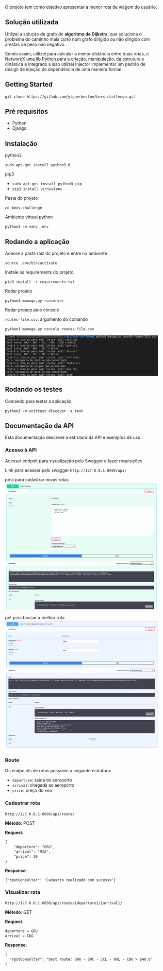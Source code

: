 
O projeto tem como objetivo apresentar a menor rota de viagem do usuário.

## Solução utilizada
Utilizei a solução de grafo do **algoritmo de Dijkstra**, que soluciona o problema do caminho mais curto num grafo dirigido ou não dirigido com arestas de peso não negativo.

Sendo assim, utilizei para calcular a menor distância entre duas rotas, o NetworkX uma lib Python para a criação, manipulação, da estrutura e dinâmica e integrado a isso utilizei Injector implementar um padrão de design de injeção de dependência de uma maneira formal.

## Getting Started

``git clone https://github.com/ylgnerbecton/bexs-challenge.git ``

## Pré requisitos
* Python
* Django

## Instalação

python3

``sudo apt-get install python3.6 ``

pip3

-   `sudo apt-get install python3-pip`
-   `pip3 install virtualenv`

Pasta do projeto

`cd bexs-challenge`

Ambiente virtual python

`python3 -m venv .env`

## Rodando a aplicação

Acesse a pasta raiz do projeto e entre no ambiente

`source .env/bin/activate`

Instale os requirements do projeto

`pip3 install -r requirements.txt`

Rodar projeto

`python3 manage.py runserver`

Rodar projeto pelo console

 `routes-file.csv`: argumento do comando
 
`python3 manage.py console routes-file.csv`

![console](https://github.com/ylgnerbecton/bexs-challenge/blob/master/doc/console.png?raw=true)

## Rodando os testes

Comando para testar a aplicação

`` python3 -m unittest discover -s test ``

## Documentação da API

Esta documentação descreve a estrutura da API e exemplos de uso.

### Acesso à API

Acessar endpoit para vizualização pelo Swagger e fazer requisições

Link para acessar pelo swagger `http://127.0.0.1:8000/api/`

post para cadastrar novas rotas
![get para buscar a melhor rota](https://github.com/ylgnerbecton/bexs-challenge/blob/master/doc/get.png?raw=true)

get para buscar a melhor rota
![enter image description here](https://github.com/ylgnerbecton/bexs-challenge/blob/master/doc/post.png?raw=true)

### Route

Os endpoints de rotas possuem a seguinte estrutura:

-   `departure`: saída do aeroporto
-   `arrival`: chegada ao aeroporto
-   `price`: preço do voo

###  Cadastrar rota

`http://127.0.0.1:8000/api/route/`

**Método**: POST

**Request**:
```
{
    "departure": "GRU",
    "arrival": "MIA",
    "price": 30
}
```

**Response**:

```
{"rpstConsultar": 'Cadastro realizado com sucesso'}
```

### Visualizar rota 

`http://127.0.0.1:8000/api/route/{departure}/{arrival}/`

**Método**: GET

**Request**:

```
departure = GRU
arrival = CDG
```

**Response**:

```
{
  "rpstConsultar": "best route: GRU - BRC - SCL - ORL - CDG > $40.0"
}
```
